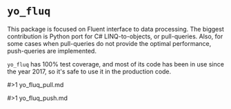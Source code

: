 # `yo_fluq`

This package is focused on Fluent interface to data processing.
The biggest contribution is Python port for C# LINQ-to-objects, or pull-queries.
Also, for some cases when pull-queries do not provide the optimal performance, push-queries are implemented.

`yo_fluq` has 100% test coverage, and most of its code has been in use since the year 2017, so it's safe to use it in the production code.

#>1 yo_fluq_pull.md

#>1 yo_fluq_push.md